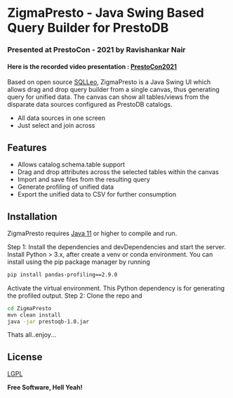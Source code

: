 # ZigmaPresto - Java Swing Based Query Builder for PrestoDB
### Presented at PrestoCon - 2021 by Ravishankar Nair

#### Here is the recorded video presentation : [PrestoCon2021][mylink]

Based on open source [SQLLeo][df1], ZigmaPresto is a Java Swing UI which allows drag and drop query builder from a single canvas, thus generating query for unified data. The canvas can show all tables/views from the disparate data sources configured as PrestoDB catalogs.

- All data sources in one screen
- Just select and join across

## Features

- Allows catalog.schema.table support
- Drag and drop attributes across the selected tables within the canvas 
- Import and save files from the resulting query
- Generate profiling of unified data
- Export the unified data to CSV for further consumption



## Installation

ZigmaPresto requires [Java 11][Java11] or higher to compile and run.

Step 1: Install the dependencies and devDependencies and start the server. Install Python > 3.x, after create a venv or conda environment. 
You can install using the pip package manager by running

```sh
pip install pandas-profiling==2.9.0
```
Activate the virtual environment. This Python dependency is for generating the profiled output.
Step 2: Clone the repo and 

```sh
cd ZigmaPresto
mvn clean install
java -jar prestoqb-1.0.jar
```

Thats all..enjoy...

## License

[LGPL][LGPL]

**Free Software, Hell Yeah!**

[//]: # (These are reference links used in the body of this note and get stripped out when the markdown processor does its job. There is no need to format nicely because it shouldn't be seen. Thanks SO - http://stackoverflow.com/questions/4823468/store-comments-in-markdown-syntax)

  
   [df1]: <https://sqleo.sourceforge.io/>
   [Java11]: <https://www.oracle.com/java/technologies/javase-jdk11-downloads.html>
   [LGPL]: <https://www.gnu.org/licenses/old-licenses/lgpl-2.0.en.html>
   [mylink]: <https://www.youtube.com/watch?v=Idtc7t93Q00&list=PLJVeO1NMmyqUDkrabo6CRGQ7zNTOMvu2L&index=18>
  

